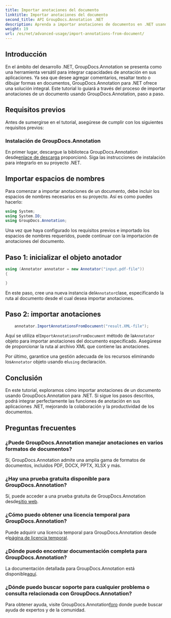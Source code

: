 ```yaml
---
title: Importar anotaciones del documento
linktitle: Importar anotaciones del documento
second_title: API GroupDocs.Annotation .NET
description: Aprenda a importar anotaciones de documentos en .NET usando GroupDocs.Annotation. Siga nuestro tutorial paso a paso para una integración perfecta.
weight: 19
url: /es/net/advanced-usage/import-annotations-from-document/
---
```

## Introducción
En el ámbito del desarrollo .NET, GroupDocs.Annotation se presenta como una herramienta versátil para integrar capacidades de anotación en sus aplicaciones. Ya sea que desee agregar comentarios, resaltar texto o dibujar formas en documentos, GroupDocs.Annotation para .NET ofrece una solución integral. Este tutorial lo guiará a través del proceso de importar anotaciones de un documento usando GroupDocs.Annotation, paso a paso.
## Requisitos previos
Antes de sumergirse en el tutorial, asegúrese de cumplir con los siguientes requisitos previos:
### Instalación de GroupDocs.Annotation
 En primer lugar, descargue la biblioteca GroupDocs.Annotation desde[enlace de descarga](https://releases.groupdocs.com/annotation/net/) proporcionó. Siga las instrucciones de instalación para integrarlo en su proyecto .NET.

## Importar espacios de nombres
Para comenzar a importar anotaciones de un documento, debe incluir los espacios de nombres necesarios en su proyecto. Así es como puedes hacerlo:

```csharp
using System;
using System.IO;
using GroupDocs.Annotation;
```

Una vez que haya configurado los requisitos previos e importado los espacios de nombres requeridos, puede continuar con la importación de anotaciones del documento.
## Paso 1: inicializar el objeto anotador
```csharp
using (Annotator annotator = new Annotator("input.pdf-file"))
{

}
```
 En este paso, cree una nueva instancia del`Annotator`clase, especificando la ruta al documento desde el cual desea importar anotaciones.
## Paso 2: importar anotaciones
```csharp
	annotator.ImportAnnotationsFromDocument("result.XML-file");
```
 Aquí se utiliza el`ImportAnnotationsFromDocument` método de la`Annotator` objeto para importar anotaciones del documento especificado. Asegúrese de proporcionar la ruta al archivo XML que contiene las anotaciones.

 Por último, garantice una gestión adecuada de los recursos eliminando los`Annotator` objeto usando el`using` declaración.

## Conclusión
En este tutorial, exploramos cómo importar anotaciones de un documento usando GroupDocs.Annotation para .NET. Si sigue los pasos descritos, podrá integrar perfectamente las funciones de anotación en sus aplicaciones .NET, mejorando la colaboración y la productividad de los documentos.
## Preguntas frecuentes
### ¿Puede GroupDocs.Annotation manejar anotaciones en varios formatos de documentos?
Sí, GroupDocs.Annotation admite una amplia gama de formatos de documentos, incluidos PDF, DOCX, PPTX, XLSX y más.
### ¿Hay una prueba gratuita disponible para GroupDocs.Annotation?
 Sí, puede acceder a una prueba gratuita de GroupDocs.Annotation desde[sitio web](https://releases.groupdocs.com/).
### ¿Cómo puedo obtener una licencia temporal para GroupDocs.Annotation?
 Puede adquirir una licencia temporal para GroupDocs.Annotation desde el[página de licencia temporal](https://purchase.groupdocs.com/temporary-license/).
### ¿Dónde puedo encontrar documentación completa para GroupDocs.Annotation?
 La documentación detallada para GroupDocs.Annotation está disponible[aquí](https://tutorials.groupdocs.com/annotation/net/).
### ¿Dónde puedo buscar soporte para cualquier problema o consulta relacionada con GroupDocs.Annotation?
 Para obtener ayuda, visite GroupDocs.Annotation[foro](https://forum.groupdocs.com/c/annotation/10) donde puede buscar ayuda de expertos y de la comunidad.